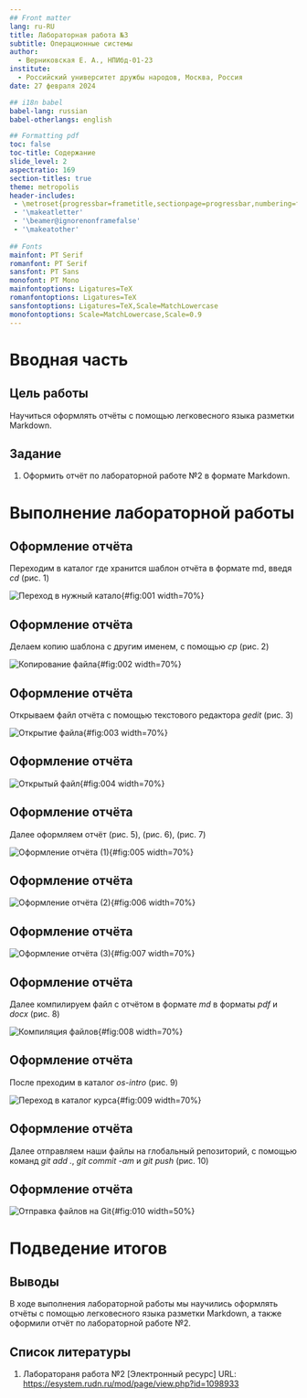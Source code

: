 ```yaml
---
## Front matter
lang: ru-RU
title: Лабораторная работа №3
subtitle: Операционные системы
author:
  - Верниковская Е. А., НПИбд-01-23
institute:
  - Российский университет дружбы народов, Москва, Россия
date: 27 февраля 2024

## i18n babel
babel-lang: russian
babel-otherlangs: english

## Formatting pdf
toc: false
toc-title: Содержание
slide_level: 2
aspectratio: 169
section-titles: true
theme: metropolis
header-includes:
 - \metroset{progressbar=frametitle,sectionpage=progressbar,numbering=fraction}
 - '\makeatletter'
 - '\beamer@ignorenonframefalse'
 - '\makeatother'
 
## Fonts
mainfont: PT Serif
romanfont: PT Serif
sansfont: PT Sans
monofont: PT Mono
mainfontoptions: Ligatures=TeX
romanfontoptions: Ligatures=TeX
sansfontoptions: Ligatures=TeX,Scale=MatchLowercase
monofontoptions: Scale=MatchLowercase,Scale=0.9
---
```


# Вводная часть

## Цель работы

Научиться оформлять отчёты с помощью легковесного языка разметки Markdown.

## Задание

1. Оформить отчёт по лабораторной работе №2 в формате Markdown.

# Выполнение лабораторной работы

## Оформление отчёта

Переходим в каталог где хранится шаблон отчёта в формате md, введя *cd* (рис. 1)

![Переход в нужный катало](image/лаба3_1.png){#fig:001 width=70%}

## Оформление отчёта

Делаем копию шаблона с другим именем, с помощью *cp* (рис. 2)

![Копирование файла](image/лаба3_2.png){#fig:002 width=70%}

## Оформление отчёта

Открываем файл отчёта с помощью текстового редактора *gedit* (рис. 3)

![Открытие файла](image/лаба3_3.png){#fig:003 width=70%}

## Оформление отчёта

![Открытый файл](image/лаба3_4.png){#fig:004 width=70%}

## Оформление отчёта

Далее оформляем отчёт (рис. 5), (рис. 6), (рис. 7)

![Оформление отчёта (1)](image/лаба3_5.png){#fig:005 width=70%}

## Оформление отчёта

![Оформление отчёта (2)](image/лаба3_6.png){#fig:006 width=70%}

## Оформление отчёта

![Оформление отчёта (3)](image/лаба3_7.png){#fig:007 width=70%}

## Оформление отчёта

Далее компилируем файл с отчётом в формате *md* в форматы *pdf* и *docx* (рис. 8) 

![Компиляция файлов](image/лаба3_8.png){#fig:008 width=70%}

## Оформление отчёта

После преходим в каталог *os-intro* (рис. 9) 

![Переход в каталог курса](image/лаба3_9.png){#fig:009 width=70%}

## Оформление отчёта

Далее отправляем наши файлы на глобальный репозиторий, с помощью команд *git add .*, *git commit -am* и  *git push* (рис. 10)

## Оформление отчёта

![Отправка файлов на Git](image/лаба3_10.png){#fig:010 width=50%}

# Подведение итогов

## Выводы

В ходе выполнения лабораторной работы мы научились оформлять отчёты с помощью легковесного языка разметки Markdown, а также оформили отчёт по лабораторной работе №2.

## Список литературы

1. Лаборатораня работа №2 [Электронный ресурс] URL: https://esystem.rudn.ru/mod/page/view.php?id=1098933
